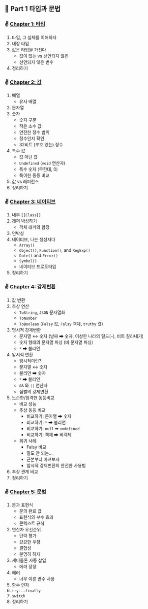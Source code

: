 ## 🌈 Part 1 타입과 문법

### ✌️ [Chapter 1: 타입](https://github.com/saseungmin/reading_books_record_repository/tree/master/You%20Don%E2%80%99t%20Know%20JS%201/PART1/Chapter%201)
1. 타입, 그 실체를 이해하자
2. 내장 타입
3. 값은 타입을 가진다
    - 값이 없는 vs 선언되지 않은
    - 선언되지 않은 변수
4. 정리하기

### ✌️ [Chapter 2: 값](https://github.com/saseungmin/reading_books_record_repository/tree/master/You%20Don%E2%80%99t%20Know%20JS%201/PART1/Chapter%202)
1. 배열
    - 유사 배열
2. 문자열
3. 숫자
    - 숫자 구문
    - 작은 소수 값
    - 안전한 정수 범위
    - 정수인지 확인
    - 32비트 (부호 있는) 정수
4. 특수 값
    - 값 아닌 값
    - `Undefined` (`void` 연산자)
    - 특수 숫자 (무한대, 0)
    - 특이한 동등 비교
5. 값 vs 레퍼런스
6. 정리하기

### ✌ [Chapter 3: 네이티브](https://github.com/saseungmin/reading_books_record_repository/tree/master/You%20Don%E2%80%99t%20Know%20JS%201/PART1/Chapter%203)
1. 내부 `[[Class]]`
2. 래퍼 박싱하기
    - 객체 래퍼의 함정
3. 언박싱
4. 네이티브, 나는 생성자다
    - `Array()`
    - `Object()`, `Function()`, and `RegExp()`
    - `Date()` and `Error()`
    - `Symbol()`
    - 네이티브 프로토타입
5. 정리하기

### ✌ [Chapter 4: 강제변환](https://github.com/saseungmin/reading_books_record_repository/tree/master/You%20Don%E2%80%99t%20Know%20JS%201/PART1/Chapter%204)

1. 값 변환
2. 추상 연산
    - `ToString`, `JSON` 문자열화
    - `ToNumber`
    - `ToBoolean` (`Falsy` 값, `Falsy` 객체, `truthy` 값)
3. 명시적 강제변환
    - 문자열 ↔ 숫자 (날짜 ➡ 숫자, 이상한 나라의 틸드(`~`), 비트 잘라내기)
    - 숫자 형태의 문자열 파싱 (비 문자열 파싱)
    - `*` ➡ 불리언
4. 암시적 변환
    - 암시적이란?
    - 문자열 ↔ 숫자
    - 불리언 ➡ 숫자
    - `*` ➡ 불리언
    - `&&` 와 `||` 연산자
    - 심벌의 강제변환
5. 느슨한/엄격한 동등비교
    - 비교 성능
    - 추상 동등 비교
      - 비교하기: 문자열 ➡ 숫자
      - 비교하기: `*` ➡ 불리언
      - 비교하기: `null` ➡ `undefined`
      - 비교하기: 객체 ➡ 비객체
    - 희귀 사례
      - Falsy 비교
      - 말도 안 되는...
      - 근본부터 따져보자
      - 암시적 강제변환의 안전한 사용법
6. 추상 관계 비교
7. 정리하기

### ✌ [Chapter 5: 문법](https://github.com/saseungmin/reading_books_record_repository/tree/master/You%20Don%E2%80%99t%20Know%20JS%201/PART1/Chapter%205)

1. 문과 표현식
    - 문의 완료 값
    - 표현식의 부수 효과
    - 콘텍스트 규칙
2. 연산자 우선순위
    - 단락 평가
    - 끈끈한 우정
    - 결합성
    - 분명히 하자
3. 세미콜론 자동 삽입
    - 에러 정정
4. 에러
    - 너무 이른 변수 사용
5. 함수 인자
6. `try...finally`
7. `switch`
8. 정리하기